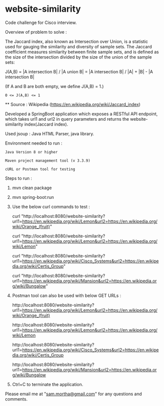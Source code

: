# website-similarity
Code challenge for Cisco interview.

Overview of problem to solve :

The Jaccard index, also known as Intersection over Union, is a statistic used for gauging the similarity and diversity of sample sets. 
The Jaccard coefficient measures similarity between finite sample sets, 
and is defined as the size of the intersection divided by the size of the union of the sample sets:

J(A,B)	= |A intersection B| / |A union B| 
		= |A intersection B| / |A| + |B| - |A intersection B|
		
(If A and B are both empty, we define J(A,B) = 1.)

	0 <= J(A,B) <= 1

** Source : Wikipedia (https://en.wikipedia.org/wiki/Jaccard_index)

Developed a SpringBoot application which exposes a RESTful API endpoint, which takes url1 and url2 in query parameters and returns the website-similarity index(Jaccard index).

Used jsoup : Java HTML Parser, java library.

Environment needed to run :

	Java Version 8 or higher

	Maven project management tool (v 3.3.9)

	cURL or Postman tool for testing

Steps to run :

1. mvn clean package
2. mvn spring-boot:run

3. Use the below curl commands to test :
	
	curl "http://localhost:8080/website-similarity?url1=https://en.wikipedia.org/wiki/Lemon&url2=https://en.wikipedia.org/wiki/Orange_(fruit)"
	
	curl "http://localhost:8080/website-similarity?url1=https://en.wikipedia.org/wiki/Lemon&url2=https://en.wikipedia.org/wiki/Lemon"
	
	curl "http://localhost:8080/website-similarity?url1=https://en.wikipedia.org/wiki/Cisco_Systems&url2=https://en.wikipedia.org/wiki/Certis_Group"
	
	curl "http://localhost:8080/website-similarity?url1=https://en.wikipedia.org/wiki/Mansion&url2=https://en.wikipedia.org/wiki/Bungalow"

4. Postman tool can also be used with below GET URLs :

	http://localhost:8080/website-similarity?url1=https://en.wikipedia.org/wiki/Lemon&url2=https://en.wikipedia.org/wiki/Orange_(fruit)
	
	http://localhost:8080/website-similarity?url1=https://en.wikipedia.org/wiki/Lemon&url2=https://en.wikipedia.org/wiki/Lemon
	
	http://localhost:8080/website-similarity?url1=https://en.wikipedia.org/wiki/Cisco_Systems&url2=https://en.wikipedia.org/wiki/Certis_Group
	
	http://localhost:8080/website-similarity?url1=https://en.wikipedia.org/wiki/Mansion&url2=https://en.wikipedia.org/wiki/Bungalow

5. Ctrl+C to terminate the application.

Please email me at "sam.mortha@gmail.com" for any questions and comments.
